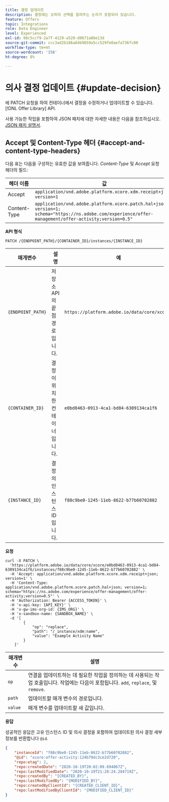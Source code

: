 ```yaml
---
title: 결정 업데이트
description: 결정에는 오퍼의 선택을 알려주는 논리가 포함되어 있습니다.
feature: Offers
topic: Integrations
role: Data Engineer
level: Experienced
exl-id: 98c5ccf9-2a7f-4129-a520-d0671a86e13d
source-git-commit: ccc3ad2b186a64b9859a5cc529fe0aefa736fc00
workflow-type: tm+mt
source-wordcount: '158'
ht-degree: 8%

---
```


# 의사 결정 업데이트 {#update-decision}

에 PATCH 요청을 하여 컨테이너에서 결정을 수정하거나 업데이트할 수 있습니다. [!DNL Offer Library] API.

사용 가능한 작업을 포함하여 JSON 패치에 대한 자세한 내용은 다음을 참조하십시오. [JSON 패치 설명서](https://jsonpatch.com/).

## Accept 및 Content-Type 헤더 {#accept-and-content-type-headers}

다음 표는 다음을 구성하는 유효한 값을 보여줍니다. *Content-Type* 및 *Accept* 요청 헤더의 필드:

| 헤더 이름 | 값 |
| ----------- | ----- |
| Accept | `application/vnd.adobe.platform.xcore.xdm.receipt+json; version=1` |
| Content-Type | `application/vnd.adobe.platform.xcore.patch.hal+json; version=1; schema="https://ns.adobe.com/experience/offer-management/offer-activity;version=0.5"` |

**API 형식**

```http
PATCH /{ENDPOINT_PATH}/{CONTAINER_ID}/instances/{INSTANCE_ID}
```

| 매개변수 | 설명 | 예 |
| --------- | ----------- | ------- |
| `{ENDPOINT_PATH}` | 저장소 API의 끝점 경로입니다. | `https://platform.adobe.io/data/core/xcore/` |
| `{CONTAINER_ID}` | 결정이 위치한 컨테이너입니다. | `e0bd8463-0913-4ca1-bd84-6309134ca1f6` |
| `{INSTANCE_ID}` | 결정의 인스턴스 ID입니다. | `f88c9be0-1245-11eb-8622-b77b60702882` |

**요청**

```shell
curl -X PATCH \
  'https://platform.adobe.io/data/core/xcore/e0bd8463-0913-4ca1-bd84-6309134ca1f6/instances/f88c9be0-1245-11eb-8622-b77b60702882' \
  -H 'Accept: application/vnd.adobe.platform.xcore.xdm.receipt+json; version=1' \
  -H 'Content-Type: application/vnd.adobe.platform.xcore.patch.hal+json; version=1; schema="https://ns.adobe.com/experience/offer-management/offer-activity;version=0.5"' \
  -H 'Authorization: Bearer {ACCESS_TOKEN}' \
  -H 'x-api-key: {API_KEY}' \
  -H 'x-gw-ims-org-id: {IMS_ORG}' \
  -H 'x-sandbox-name: {SANDBOX_NAME}' \
  -d '[
        {
            "op": "replace",
            "path": "/_instance/xdm:name",
            "value": "Example Activity Name"
        }
    ]'
```

| 매개변수 | 설명 |
| --------- | ----------- |
| `op` | 연결을 업데이트하는 데 필요한 작업을 정의하는 데 사용되는 작업 호출입니다. 작업에는 다음이 포함됩니다. `add`, `replace`, 및 `remove`. |
| `path` | 업데이트할 매개 변수의 경로입니다. |
| `value` | 매개 변수를 업데이트할 새 값입니다. |

**응답**

성공적인 응답은 고유 인스턴스 ID 및 의사 결정을 포함하여 업데이트된 의사 결정 세부 정보를 반환합니다 `@id`.

```json
{
    "instanceId": "f88c9be0-1245-11eb-8622-b77b60702882",
    "@id": "xcore:offer-activity:124b79dc3ce2d720",
    "repo:etag": 2,
    "repo:createdDate": "2020-10-19T20:02:09.694067Z",
    "repo:lastModifiedDate": "2020-10-19T21:28:24.284719Z",
    "repo:createdBy": "{CREATED_BY}",
    "repo:lastModifiedBy": "{MODIFIED_BY}",
    "repo:createdByClientId": "{CREATED_CLIENT_ID}",
    "repo:lastModifiedByClientId": "{MODIFIED_CLIENT_ID}"
}
```
